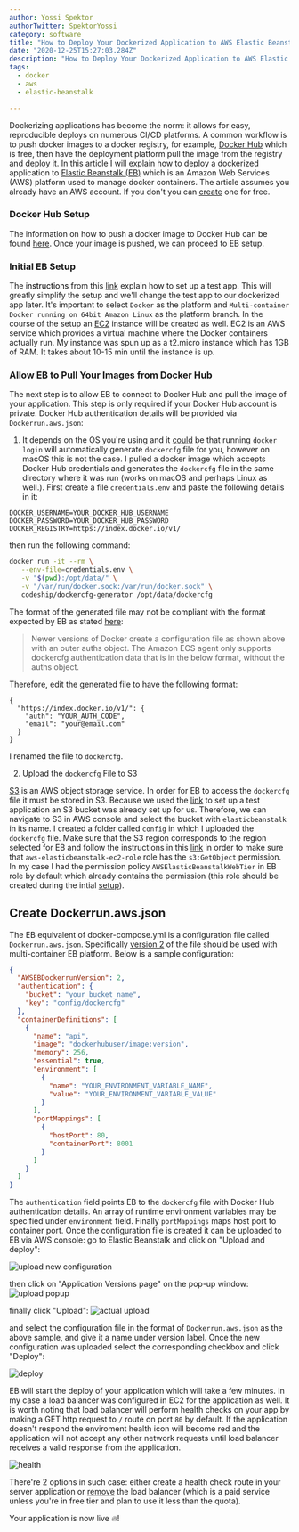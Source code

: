```yaml
---
author: Yossi Spektor
authorTwitter: SpektorYossi
category: software
title: "How to Deploy Your Dockerized Application to AWS Elastic Beanstalk"
date: "2020-12-25T15:27:03.284Z"
description: "How to Deploy Your Dockerized Application to AWS Elastic Beanstalk"
tags:
  - docker
  - aws
  - elastic-beanstalk

---
```


Dockerizing applications has become the norm: it allows for easy, reproducible deploys on numerous CI/CD platforms. A common workflow is to push docker images to a docker registry, for example, [Docker Hub](https://hub.docker.com) which is free, then have the deployment platform pull the image from the registry and deploy it. In this article I will explain how to deploy a dockerized application to [Elastic Beanstalk (EB)](https://aws.amazon.com/elasticbeanstalk/) which is an Amazon Web Services (AWS) platform used to manage docker containers. The article assumes you already have an AWS account. If you don't you can [create](https://aws.amazon.com/free/?all-free-tier.sort-by=item.additionalFields.SortRank&all-free-tier.sort-order=asc) one for free.

### Docker Hub Setup <a name="dockerhub"></a>

The information on how to push a docker image to Docker Hub can be found [here](https://docs.docker.com/docker-hub/repos/). Once your image is pushed, we can proceed to EB setup.

### Initial EB Setup <a name="intialebssetup"></a>

The <a name="aws-setup-link" style="color: black;box-shadow: none;">instructions</a> from this [link](https://docs.aws.amazon.com/elasticbeanstalk/latest/dg/GettingStarted.CreateApp.html) explain how to set up a test app. This will greatly simplify the setup and we'll change the test app to our dockerized app later. It's important to select `Docker` as the platform and `Multi-container Docker running on 64bit Amazon Linux` as the platform branch. In the course of the setup an [EC2](https://aws.amazon.com/ec2/?ec2-whats-new.sort-by=item.additionalFields.postDateTime&ec2-whats-new.sort-order=desc) instance will be created as well. EC2 is an AWS service which provides a virtual machine where the Docker containers actually run. My instance was spun up as a t2.micro instance which has 1GB of RAM. It takes about 10-15 min until the instance is up.

### Allow EB to Pull Your Images from Docker Hub

The next step is to allow EB to connect to Docker Hub and pull the image of your application. This step is only required if your Docker Hub account is private. Docker Hub authentication details will be provided via `Dockerrun.aws.json`:

1. It depends on the OS you're using and it [could](https://www.oasisworkflow.com/accessing-private-docker-images-from-aws-elastic-beanstalk) be that running `docker login` will automatically generate `dockercfg` file for you, however on macOS this is not the case. I pulled a docker image which accepts Docker Hub credentials and generates the `dockercfg` file in the same directory where it was run (works on macOS and perhaps Linux as well.). First create a file `credentials.env` and paste the following details in it:

```
DOCKER_USERNAME=YOUR_DOCKER_HUB_USERNAME
DOCKER_PASSWORD=YOUR_DOCKER_HUB_PASSWORD
DOCKER_REGISTRY=https://index.docker.io/v1/
```

then run the following command:

```bash
docker run -it --rm \
   --env-file=credentials.env \
   -v "$(pwd):/opt/data/" \
   -v "/var/run/docker.sock:/var/run/docker.sock" \
   codeship/dockercfg-generator /opt/data/dockercfg
```

The format of the generated file may not be compliant with the format expected by EB as stated [here](https://docs.aws.amazon.com/AmazonECS/latest/developerguide/private-auth-container-instances.html):

> Newer versions of Docker create a configuration file as shown above with an outer auths object. The Amazon ECS agent only supports dockercfg authentication data that is in the below format, without the auths object.

Therefore, edit the generated file to have the following format:

```
{
  "https://index.docker.io/v1/": {
    "auth": "YOUR_AUTH_CODE",
    "email": "your@email.com"
  }
}
```

I renamed the file to `dockercfg`.

2. Upload the `dockercfg` File to S3

[S3](https://aws.amazon.com/s3/) is an AWS object storage service. In order for EB to access the `dockercfg` file it must be stored in S3. Because we used the [link](#aws-setup-link) to set up a test application an S3 bucket was already set up for us. Therefore, we can navigate to S3 in AWS console and select the bucket with `elasticbeanstalk` in its name. I created a folder called `config` in which I uploaded the `dockercfg` file. Make sure that the S3 region corresponds to the region selected for EB and follow the instructions in this [link](https://console.aws.amazon.com/iam/home#/roles) in order to make sure that `aws-elasticbeanstalk-ec2-role` role has the `s3:GetObject` permission. In my case I had the permission policy `AWSElasticBeanstalkWebTier` in EB role by default which already contains the permission (this role should be created during the intial [setup](#aws-setup-link)).

## Create Dockerrun.aws.json

The EB equivalent of docker-compose.yml is a configuration file called `Dockerrun.aws.json`. Specifically [version 2](https://docs.aws.amazon.com/elasticbeanstalk/latest/dg/create_deploy_docker_v2config.html) of the file should be used with multi-container EB platform. Below is a sample configuration:

```json
{
  "AWSEBDockerrunVersion": 2,
  "authentication": {
    "bucket": "your_bucket_name",
    "key": "config/dockercfg"
  },
  "containerDefinitions": [
    {
      "name": "api",
      "image": "dockerhubuser/image:version",
      "memory": 256,
      "essential": true,
      "environment": [
        {
          "name": "YOUR_ENVIRONMENT_VARIABLE_NAME",
          "value": "YOUR_ENVIRONMENT_VARIABLE_VALUE"
        }
      ],
      "portMappings": [
        {
          "hostPort": 80,
          "containerPort": 8001
        }
      ]
    }
  ]
}
```

The `authentication` field points EB to the `dockercfg` file with Docker Hub authentication details. An array of runtime environment variables may be specified under `environment` field. Finally `portMappings` maps host port to container port. Once the configuration file is created it can be uploaded to EB via AWS console: go to Elastic Beanstalk and click on "Upload and deploy":

![upload new configuration](/images/blog/upload-and-deploy.png)

then click on "Application Versions page" on the pop-up window:
![upload popup](/images/blog/app-version-page.png)

finally click "Upload":
![actual upload](/images/blog/actual-upload.png)

and select the configuration file in the format of `Dockerrun.aws.json` as the above sample, and give it a name under version label. Once the new configuration was uploaded select the corresponding checkbox and click "Deploy":

![deploy](/images/blog/deploy.png)

EB will start the deploy of your application which will take a few minutes. In my case a load balancer was configured in EC2 for the application as well. It is worth noting that load balancer will perform health checks on your app by making a GET http request to `/` route on port `80` by default. If the application doesn't respond the enviroment health icon will become red and the application will not accept any other network requests until load balancer receives a valid response from the application.

![health](/images/blog/health.png)

There're 2 options in such case: either create a health check route in your server application or [remove](https://docs.aws.amazon.com/elasticloadbalancing/latest/application/load-balancer-delete.html) the load balancer (which is a paid service unless you're in free tier and plan to use it less than the quota).

Your application is now live 🔥!
